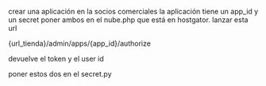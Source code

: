 crear una aplicación en la socios comerciales
la aplicación tiene un app_id y un secret
poner ambos en el nube.php que está en hostgator.
lanzar esta url

{url_tienda}/admin/apps/{app_id}/authorize 

devuelve el token y el user id

poner estos dos en el secret.py